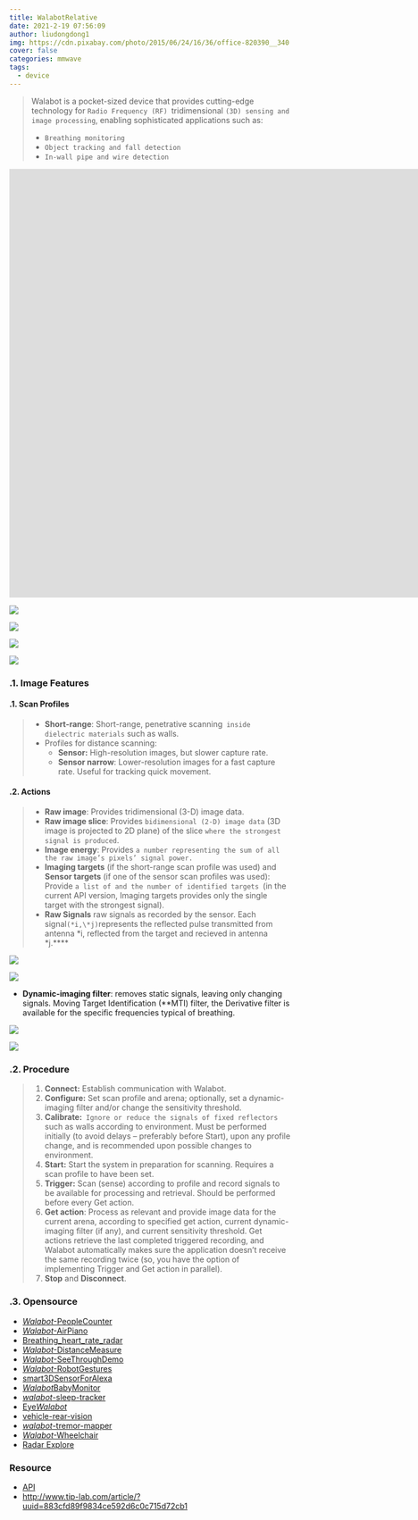 ```yaml
---
title: WalabotRelative
date: 2021-2-19 07:56:09
author: liudongdong1
img: https://cdn.pixabay.com/photo/2015/06/24/16/36/office-820390__340.jpg
cover: false
categories: mmwave
tags:
  - device
---
```


> Walabot is a pocket-sized device that provides cutting-edge technology for `Radio Frequency (RF) `tridimensional `(3D) sensing and image processing`, enabling sophisticated applications such as:
>
> - `Breathing monitoring`
> - `Object tracking and fall detection`
> - `In-wall pipe and wire detection`

<iframe width="1904" height="768" src="https://www.youtube.com/embed/rW7N5ieC2LQ" title="YouTube video player" frameborder="0" allow="accelerometer; autoplay; clipboard-write; encrypted-media; gyroscope; picture-in-picture" allowfullscreen></iframe>

![](https://gitee.com/github-25970295/blogpictureV2/raw/master/image-20210610174235594.png)

![](https://gitee.com/github-25970295/blogpictureV2/raw/master/image-20210610174343123.png)

![](https://gitee.com/github-25970295/blogpictureV2/raw/master/image-20210610174402390.png)

![](https://gitee.com/github-25970295/blogpictureV2/raw/master/image-20210610174251858.png)

### .1. Image Features

#### .1. Scan Profiles

> - **Short-range**: Short-range, penetrative scanning` inside dielectric materials` such as walls.
> - Profiles for distance scanning:
>   - **Sensor:** High-resolution images, but slower capture rate.
>   - **Sensor narrow**: Lower-resolution images for a fast capture rate. Useful for tracking quick movement.

#### .2. Actions

> - **Raw image**: Provides tridimensional (3-D) image data.
> - **Raw image slice**: Provides `bidimensional (2-D) image data` (3D image is projected to 2D plane) of the slice `where the strongest signal is produced`.
> - **Image energy**: Provides `a number representing the sum of all the raw image’s pixels’ signal power.`
> - **Imaging targets** (if the short-range scan profile was used) and **Sensor targets** (if one of the sensor scan profiles was used): Provide `a list of and the number of identified targets `(in the current API version, Imaging targets provides only the single target with the strongest signal).
> - **Raw Signals** raw signals as recorded by the sensor. Each signal` (*i,\*j) `represents the reflected pulse transmitted from antenna \*i, reflected from the target and recieved in antenna \*j.****

![](https://gitee.com/github-25970295/blogpictureV2/raw/master/image-20210610162318161.png)

![](https://gitee.com/github-25970295/blogpictureV2/raw/master/image-20210610162335363.png)

- **Dynamic-imaging filter**: removes static signals, leaving only changing signals. Moving Target Identification (**MTI) filter, the Derivative filter is available for the specific frequencies typical of breathing.

![](https://gitee.com/github-25970295/blogpictureV2/raw/master/image-20210610172856216.png)

![](https://gitee.com/github-25970295/blogpictureV2/raw/master/image-20210610173059524.png)

### .2. Procedure

> 1. **Connect:** Establish communication with Walabot.
> 2. **Configure:** Set scan profile and arena; optionally, set a dynamic-imaging filter and/or change the sensitivity threshold.
> 3. **Calibrate:**` Ignore or reduce the signals of fixed reflectors` such as walls according to environment. Must be performed initially (to avoid delays – preferably before Start), upon any profile change, and is recommended upon possible changes to environment.
> 4. **Start:** Start the system in preparation for scanning. Requires a scan profile to have been set.
> 5. **Trigger:** Scan (sense) according to profile and record signals to be available for processing and retrieval. Should be performed before every Get action.
> 6. **Get action**: Process as relevant and provide image data for the current arena, according to specified get action, current dynamic-imaging filter (if any), and current sensitivity threshold. Get actions retrieve the last completed triggered recording, and Walabot automatically makes sure the application doesn’t receive the same recording twice (so, you have the option of implementing Trigger and Get action in parallel).
> 7. **Stop** and **Disconnect**.

### .3. Opensource

- [*Walabot*-PeopleCounter](https://github.com/Walabot-Projects/Walabot-PeopleCounter)
- [*Walabot*-AirPiano](https://github.com/Walabot-Projects/Walabot-AirPiano)
- [Breathing_heart_rate_radar](https://github.com/arun1993/Breathing_heart_rate_radar)
- [*Walabot*-DistanceMeasure](https://github.com/Walabot-Projects/Walabot-DistanceMeasure)
- [*Walabot*-SeeThroughDemo](https://github.com/Walabot-Projects/Walabot-SeeThroughDemo)
- [*Walabot*-RobotGestures](https://github.com/Walabot-Projects/Walabot-RobotGestures)
- [smart3DSensorForAlexa](https://github.com/rondagdag/smart3DSensorForAlexa)
- [*Walabot*BabyMonitor](https://github.com/shijiong/WalabotBabyMonitor)
- [*walabot*-sleep-tracker](https://github.com/ckuzma/walabot-sleep-tracker)
- [Eye*Walabot*](https://github.com/daveyclk/EyeWalabot)
- [vehicle-rear-vision](https://github.com/Nyceane/vehicle-rear-vision)
- [*walabot*-tremor-mapper](https://github.com/vaidhyamookiah/walabot-tremor-mapper)
- [*Walabot*-Wheelchair](https://github.com/chrisdeely/Walabot-Wheelchair)
- [Radar Explore](https://github.com/wzhaha/Radar_explore)

### Resource

- [API](https://api.walabot.com/_pythonapi.html#_installingwalabotapi)
- http://www.tip-lab.com/article/?uuid=883cfd89f9834ce592d6c0c715d72cb1